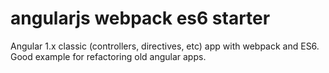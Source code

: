 # angularjs webpack es6 starter
Angular 1.x classic (controllers, directives, etc) app with webpack and ES6. Good example for refactoring old angular apps.